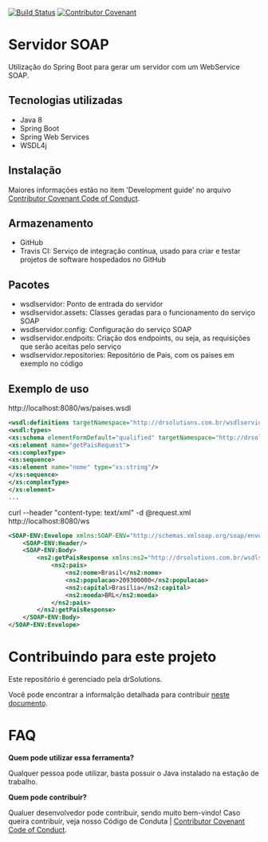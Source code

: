 [![Build Status](https://travis-ci.org/diegomrodrigues/wsdl-servidor.svg?branch=master)](https://travis-ci.org/diegomrodrigues/wsdl-servidor) [![Contributor Covenant](https://img.shields.io/badge/Contributor%20Covenant-2.1-4baaaa.svg)](code_of_conduct.md)

# Servidor SOAP
Utilização do Spring Boot para gerar um servidor com um WebService SOAP.  
  
  
## Tecnologias utilizadas
* Java 8  
* Spring Boot  
* Spring Web Services
* WSDL4j  
  

## Instalação

Maiores informações estão no item 'Development guide' no arquivo [Contributor Covenant Code of Conduct](CODE_OF_CONDUCT.md).

## Armazenamento
* GitHub  
* Travis CI: Serviço de integração contínua, usado para criar e testar projetos de software hospedados no GitHub  
  
  
## Pacotes
* wsdlservidor: Ponto de entrada do servidor
* wsdlservidor.assets: Classes geradas para o funcionamento do serviço SOAP
* wsdlservidor.config: Configuração do serviço SOAP
* wsdlservidor.endpoits: Criação dos endpoints, ou seja, as requisições que serão aceitas pelo serviço
* wsdlservidor.repositories: Repositório de Pais, com os paises em exemplo no código

## Exemplo de uso
  
http://localhost:8080/ws/paises.wsdl

```xml
<wsdl:definitions targetNamespace="http://drsolutions.com.br/wsdlservidor/assets">
<wsdl:types>
<xs:schema elementFormDefault="qualified" targetNamespace="http://drsolutions.com.br/wsdlservidor/assets">
<xs:element name="getPaisRequest">
<xs:complexType>
<xs:sequence>
<xs:element name="nome" type="xs:string"/>
</xs:sequence>
</xs:complexType>
</xs:element>
...

```
  
  
curl --header "content-type: text/xml" -d @request.xml http://localhost:8080/ws

```xml
<SOAP-ENV:Envelope xmlns:SOAP-ENV="http://schemas.xmlsoap.org/soap/envelope/">
	<SOAP-ENV:Header/>
	<SOAP-ENV:Body>
		<ns2:getPaisResponse xmlns:ns2="http://drsolutions.com.br/wsdlservidor/assets">
			<ns2:pais>
				<ns2:nome>Brasil</ns2:nome>
				<ns2:populacao>209300000</ns2:populacao>
				<ns2:capital>Brasília</ns2:capital>
				<ns2:moeda>BRL</ns2:moeda>
			</ns2:pais>
		</ns2:getPaisResponse>
	</SOAP-ENV:Body>
</SOAP-ENV:Envelope>
```
  
# Contribuindo para este projeto

Este repositório é gerenciado pela drSolutions.

Você pode encontrar a informalção detalhada para contribuir [neste documento](CONTRIBUTING.md).


# FAQ

**Quem pode utilizar essa ferramenta?**

Qualquer pessoa pode utilizar, basta possuir o Java instalado na estação de trabalho.

**Quem pode contribuir?**

Qualuer desenvolvedor pode contribuir, sendo muito bem-vindo! Caso queira contribuir, veja nosso Código de Conduta | [Contributor Covenant Code of Conduct](CODE_OF_CONDUCT.md).